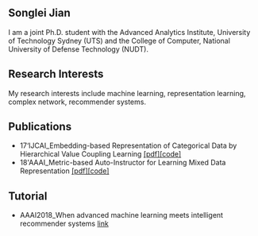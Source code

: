 ## **Songlei Jian**

I am a joint Ph.D. student with the Advanced Analytics Institute, University of Technology Sydney (UTS) and the College of Computer, National University of Defense Technology (NUDT). 

## **Research Interests**
My research interests include machine learning, representation learning, complex network, recommender systems.
## **Publications**
- 17‘IJCAI_Embedding-based Representation of Categorical Data by Hierarchical Value Coupling Learning [\[pdf\]](./publication/17IJCAI_CDE.pdf)[\[code\]](https://github.com/jiansonglei/CDE)
- 18'AAAI_Metric-based Auto-Instructor for Learning Mixed Data Representation [\[pdf\]](./publication/18AAAI_MAI.pdf)[\[code\]](https://github.com/jiansonglei/MAI)
## **Tutorial**
- AAAI2018_When advanced machine learning meets intelligent recommender systems [link](https://sites.google.com/view/lianghu/home/tutorial/aaai2018mlrs)


